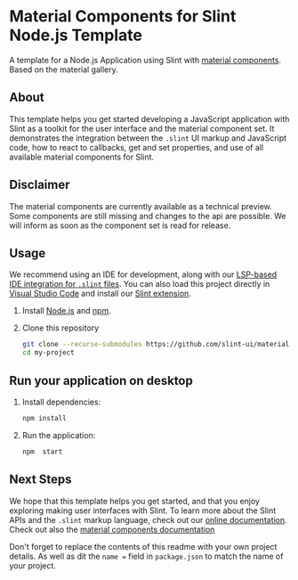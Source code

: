 # Material Components for Slint Node.js Template

A template for a Node.js Application using Slint with [material components](https://github.com/slint-ui/material-components). Based on the material gallery. 

## About

This template helps you get started developing a JavaScript application with Slint as a toolkit
for the user interface and the material component set. It demonstrates the integration between the `.slint`
UI markup and JavaScript code, how to react to callbacks, get and set properties, and use of all available
material components for Slint.

## Disclaimer

The material components are currently available as a technical preview. Some components are still missing and changes to the api
are possible. We will inform as soon as the component set is read for release.

## Usage

We recommend using an IDE for development, along with our [LSP-based IDE integration for `.slint` files](https://github.com/slint-ui/slint/blob/master/tools/lsp/README.md). You can also load this project directly in [Visual Studio Code](https://code.visualstudio.com) and install our [Slint extension](https://marketplace.visualstudio.com/items?itemName=Slint.slint).

1. Install [Node.js](https://nodejs.org/download/release/) and [npm](https://www.npmjs.com/).
2. Clone this repository

   ```sh
   git clone --recurse-submodules https://github.com/slint-ui/material-nodejs-template.git my-project
   cd my-project
   ```

## Run your application on desktop

1. Install dependencies:

    ```sh
    npm install
    ```

2. Run the application:

    ```sh
    npm  start
    ```

## Next Steps

We hope that this template helps you get started, and that you enjoy exploring making user interfaces with Slint. To learn more
about the Slint APIs and the `.slint` markup language, check out our [online documentation](https://slint.dev/docs). Check out
also the [material components documentation](https://material.slint.dev/overview/)

Don't forget to replace the contents of this readme with your own project details. As well as dit the `name =` field in `package.json` to match the name of your
project.
